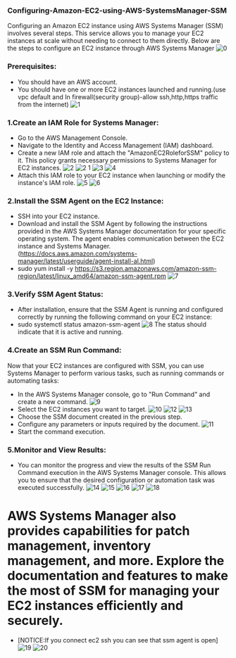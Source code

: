 ### Configuring-Amazon-EC2-using-AWS-SystemsManager-SSM
Configuring an Amazon EC2 instance using AWS Systems Manager (SSM) involves several steps. This service allows you to manage your EC2 instances at scale without needing to connect to them directly. Below are the steps to configure an EC2 instance through AWS Systems Manager
![0](https://github.com/panwar100/Configuring-Amazon-EC2-using-AWS-SystemsManager-SSM/assets/134361823/3ae9c33c-0d83-4a01-8c1e-d0625012d47d)
### Prerequisites:
* You should have an AWS account.
* You should have one or more EC2 instances launched and running.(use vpc default and In firewall(security group)-allow ssh,http,https traffic from the internet) 
  ![1](https://github.com/panwar100/Configuring-Amazon-EC2-using-AWS-SystemsManager-SSM/assets/134361823/59dab369-75b4-46da-a938-b6e818d4e848)


### 1.Create an IAM Role for Systems Manager:
* Go to the AWS Management Console.
*	Navigate to the Identity and Access Management (IAM) dashboard.
*	Create a new IAM role and attach the "AmazonEC2RoleforSSM" policy to it. This policy grants necessary permissions to Systems Manager for EC2 instances.
![2](https://github.com/panwar100/Configuring-Amazon-EC2-using-AWS-SystemsManager-SSM/assets/134361823/f3b9d479-463e-4d91-871d-f018ff182b7f)
![2 1](https://github.com/panwar100/Configuring-Amazon-EC2-using-AWS-SystemsManager-SSM/assets/134361823/09fdb8dc-5b69-4cd6-9fb4-793fe4ea3800)
![3](https://github.com/panwar100/Configuring-Amazon-EC2-using-AWS-SystemsManager-SSM/assets/134361823/e6a70637-5ff5-4c84-8cd3-68a83856a4fc)
![4](https://github.com/panwar100/Configuring-Amazon-EC2-using-AWS-SystemsManager-SSM/assets/134361823/28371d40-86c7-4f33-a926-87aa6a4d44b8)
*	Attach this IAM role to your EC2 instance when launching or modify the instance's IAM role.
  ![5](https://github.com/panwar100/Configuring-Amazon-EC2-using-AWS-SystemsManager-SSM/assets/134361823/968a985f-d0cf-4543-b408-30a5bd58ebda)
 	![6](https://github.com/panwar100/Configuring-Amazon-EC2-using-AWS-SystemsManager-SSM/assets/134361823/088da2d9-e0cd-4eea-9d27-f988688cca74)

### 2.Install the SSM Agent on the EC2 Instance:
*	SSH into your EC2 instance.
*	Download and install the SSM Agent by following the instructions provided in the AWS Systems Manager documentation for your specific operating system. The agent enables communication between the EC2 instance and Systems Manager.
(https://docs.aws.amazon.com/systems-manager/latest/userguide/agent-install-al.html)
* sudo yum install -y https://s3.region.amazonaws.com/amazon-ssm-region/latest/linux_amd64/amazon-ssm-agent.rpm
![7](https://github.com/panwar100/Configuring-Amazon-EC2-using-AWS-SystemsManager-SSM/assets/134361823/267bea9c-c44b-416e-8368-b76b72c110f3)

### 3.Verify SSM Agent Status:
* After installation, ensure that the SSM Agent is running and configured correctly by running the following command on your EC2 instance:
* sudo systemctl status amazon-ssm-agent
![8](https://github.com/panwar100/Configuring-Amazon-EC2-using-AWS-SystemsManager-SSM/assets/134361823/0754d9f0-ea61-4025-adb0-c1fe3b54592a)
The status should indicate that it is active and running.
### 4.Create an SSM Run Command:
Now that your EC2 instances are configured with SSM, you can use Systems Manager to perform various tasks, such as running commands or automating tasks:
*	In the AWS Systems Manager console, go to "Run Command" and create a new command.
  ![9](https://github.com/panwar100/Configuring-Amazon-EC2-using-AWS-SystemsManager-SSM/assets/134361823/1875341a-92f9-409a-84ed-0498a81a6e2b)
*	Select the EC2 instances you want to target.
![10](https://github.com/panwar100/Configuring-Amazon-EC2-using-AWS-SystemsManager-SSM/assets/134361823/abdb5d73-d3dd-4ded-a5be-dff1326a6aaa)
![12](https://github.com/panwar100/Configuring-Amazon-EC2-using-AWS-SystemsManager-SSM/assets/134361823/1f31d272-2631-4373-bc6f-3403ec1103d5)
![13](https://github.com/panwar100/Configuring-Amazon-EC2-using-AWS-SystemsManager-SSM/assets/134361823/d8ab5279-6253-465a-a509-7d4870420727)
* Choose the SSM document created in the previous step.
*	Configure any parameters or inputs required by the document.
![11](https://github.com/panwar100/Configuring-Amazon-EC2-using-AWS-SystemsManager-SSM/assets/134361823/f06d867d-025f-43fe-999b-69c505baadfc)
*	Start the command execution.

### 5.Monitor and View Results:
*	You can monitor the progress and view the results of the SSM Run Command execution in the AWS Systems Manager console. This allows you to ensure that the desired configuration or automation task was executed successfully.
![14](https://github.com/panwar100/Configuring-Amazon-EC2-using-AWS-SystemsManager-SSM/assets/134361823/b1e23d19-3f64-4556-9020-1505e7059661)
![15](https://github.com/panwar100/Configuring-Amazon-EC2-using-AWS-SystemsManager-SSM/assets/134361823/da56b3a6-5437-48db-997d-a560c342493c)
![16](https://github.com/panwar100/Configuring-Amazon-EC2-using-AWS-SystemsManager-SSM/assets/134361823/b3320fa1-8f1c-4e6e-b543-f7a0a1aa7a10)
![17](https://github.com/panwar100/Configuring-Amazon-EC2-using-AWS-SystemsManager-SSM/assets/134361823/591a6a10-e5e0-42a3-8d1d-baa423a42b21)
![18](https://github.com/panwar100/Configuring-Amazon-EC2-using-AWS-SystemsManager-SSM/assets/134361823/cdda3b75-0231-4a42-9d84-9277674563c5)
# AWS Systems Manager also provides capabilities for patch management, inventory management, and more. Explore the documentation and features to make the most of SSM for managing your EC2 instances efficiently and securely.
* [NOTICE:If you connect ec2 ssh you can see that ssm agent is open]
![19](https://github.com/panwar100/Configuring-Amazon-EC2-using-AWS-SystemsManager-SSM/assets/134361823/cdbcbdff-0eda-47c3-b765-3cf8f0def221)
![20](https://github.com/panwar100/Configuring-Amazon-EC2-using-AWS-SystemsManager-SSM/assets/134361823/d1e9b380-99c1-4317-9c24-75c6eb375d06)
